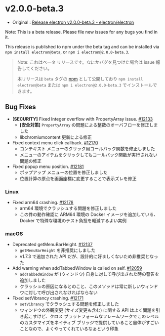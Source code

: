 # v2.0.0-beta.3

* Original : [Release electron v2.0.0-beta.3 - electron/electron](https://github.com/electron/electron/releases/tag/v2.0.0-beta.3)

Note: This is a beta release. Please file new issues for any bugs you find in it.

This release is published to npm under the beta tag and can be installed via `npm install electron@beta`, or `npm i electron@2.0.0-beta.3`.

> Note: これはベータ リリースです。なにかバグを見つけた場合は issue 報告してください。
>
> 本リリースは `beta` タグの [npm](https://www.npmjs.com/package/electron) として公開しており `npm install electron@beta` または `npm i electron@2.0.0-beta.3` でインストールできます。

## Bug Fixes

* **[SECURITY]** Fixed Integer overflow with PropertyArray issue. [#12133](https://github.com/electron/electron/pull/12133)
  * **[安全対策]** `PropertyArray` の問題による整数のオーバフローを修正しました
  * libchromiumcontent 更新による修正
* Fixed context menu click callback. [#12170](https://github.com/electron/electron/pull/12170)
  * コンテキスト メニューのクリック用コールバック関数を修正しました
  * メニューのアイテムをクリックしてもコールバック関数が実行されない問題の修正
* Fixed popup menu position. [#12181](https://github.com/electron/electron/pull/12181)
  * ポップアップ メニューの位置を修正しました
  * 位置計算の原点を画面座標に変更することで表示ズレを修正

### Linux

* Fixed arm64 crashing. [#12178](https://github.com/electron/electron/pull/12178)
  * arm64 環境でクラッシュする問題を修正しました
  * この件の動作確認に ARM64 環境の Docker イメージを追加している、Docker で特殊な環境のテスト負担を軽減するよい実例

### macOS

* Deprecated getMenuBarHeight. [#12137](https://github.com/electron/electron/pull/12137)
  * `getMenuBarHeight` を非推奨にしました
  * v1.7.3 で追加された API だが、設計的に好ましくないため非推奨となった
* Add warning when addTabbedWindow is called on self. [#12059](https://github.com/electron/electron/pull/12059)
  * `addTabbedWindow` が (ウィンドウ) 自身に対して呼び出された時の警告を追加しました
  * クラッシュの原因になるとのこと、このメソッドは常に新しいウィンドウに対して呼び出されなければならない
* Fixed setVibrancy crashing. [#12171](https://github.com/electron/electron/pull/12171)
  * `setVibrancy` でクラッシュする問題を修正しました
  * ウィンドウの外観変更 (サイズ変更も含む) に関する API はよく問題を引き起こすけど、クロス プラットフォームなフレームワークでこのレベルのカスタマイズをネイティブ ブリッジで提供していること自体がすごいことなので、よくやってくれているなぁという印象
